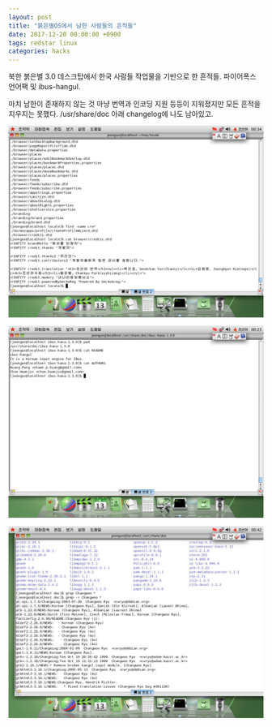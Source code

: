 ```yaml
---
layout: post
title: "붉은별OS에서 남한 사람들의 흔적들"
date: 2017-12-20 00:00:00 +0900
tags: redstar linux
categories: hacks
---
```


북한 붉은별 3.0 데스크탑에서 한국 사람들 작업물을 기반으로 한 흔적들. 파이어폭스 언어팩 및 ibus-hangul.

마치 남한이 존재하지 않는 것 마냥 번역과 인코딩 지원 등등이 지워졌지만 모든 흔적을 지우지는 못했다. /usr/share/doc 아래 changelog에 나도 남아있고.

![붉은별1](/assets/img/2017-12/2017-12-20-redstar1.jpg)

![붉은별2](/assets/img/2017-12/2017-12-20-redstar2.jpg)

![붉은별3](/assets/img/2017-12/2017-12-20-redstar3.jpg)
